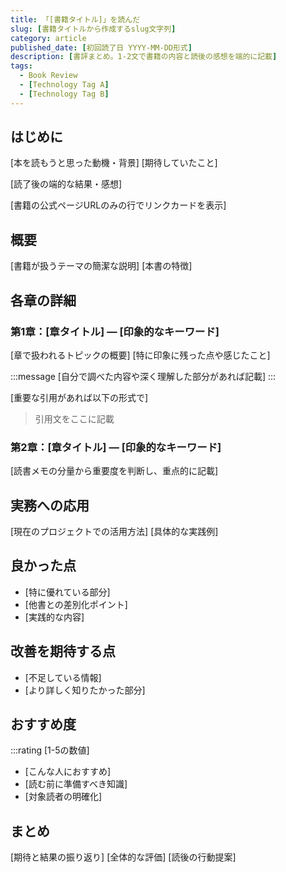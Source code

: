 ```yaml
---
title: 「[書籍タイトル]」を読んだ
slug: [書籍タイトルから作成するslug文字列]
category: article
published_date: [初回読了日 YYYY-MM-DD形式]
description: [書評まとめ。1-2文で書籍の内容と読後の感想を端的に記載]
tags:
  - Book Review
  - [Technology Tag A]
  - [Technology Tag B]
---
```


<!-- 
# 書評記事執筆時の注意事項

## 章の重要度判定基準
読書メモの記述量と感情の動きから各章の重要度を判定してください：

### ★★★ 最重要（300-500文字、引用1-2箇所）
- 読書メモの記述量が全体の20%以上
- 具体的な気づきや発見が3つ以上
- 「感想」「思ったこと」セクションで言及
- 実務への応用や他分野との関連性に言及
- 読了後の行動変容につながった内容

### ★★ 重要（200-300文字、引用0-1箇所）  
- 読書メモに具体的な内容が複数行記載
- 新しい概念や手法が紹介されている
- 著者の主張の根幹をなす内容
- 1-2個の気づきが記載

### ★ 参考程度（100-200文字、引用なし）
- 読書メモの記載が1-2行程度
- 一般的な内容や既知の情報
- 補足的な位置づけの章

## 文体ガイドライン
- 丁寧語で素直に書く（「〜でした」「〜と思いました」）
- 飾らない表現で事実と感想を率直に記述
- 詩的・修辞的な表現は避ける
- 回りくどい表現は使わない

## カスタムMarkdownコンポーネント活用
- リンクカード: URLのみの行で書籍情報を表示
- メッセージブロック: :::message で重要ポイント強調
- アラート: :::message alert で注意事項
- 評価ブロック: :::rating [1-5] でおすすめ度表示
- 詳細ブロック: :::details で補足情報

## 品質チェックリスト
- [ ] 客観的かつ公平な評価
- [ ] 読書メモの事実に基づいた記述
- [ ] 章見出しに印象的キーワード併記
- [ ] 「はじめに」で動機・期待・結果を記載
- [ ] 「まとめ」で期待と結果の振り返り
- [ ] タグは英語で統一
- [ ] 誇張表現を避け簡潔に記述
-->

## はじめに

[本を読もうと思った動機・背景]
[期待していたこと]

[読了後の端的な結果・感想]

[書籍の公式ページURLのみの行でリンクカードを表示]

## 概要

[書籍が扱うテーマの簡潔な説明]
[本書の特徴]

## 各章の詳細

### 第1章：[章タイトル] ― **[印象的なキーワード]**

[章で扱われるトピックの概要]
[特に印象に残った点や感じたこと]

:::message
[自分で調べた内容や深く理解した部分があれば記載]
:::

[重要な引用があれば以下の形式で]
> 引用文をここに記載

### 第2章：[章タイトル] ― **[印象的なキーワード]**

[読書メモの分量から重要度を判断し、重点的に記載]

<!-- 各章の概要を記載。読書メモから感情の動きを読み取り、活かす -->

## 実務への応用

<!-- 読書メモに特別な記載がある場合のみ記載 -->
[現在のプロジェクトでの活用方法]
[具体的な実践例]

## 良かった点

- [特に優れている部分]
- [他書との差別化ポイント]
- [実践的な内容]

## 改善を期待する点

- [不足している情報]
- [より詳しく知りたかった部分]

## おすすめ度

:::rating [1-5の数値]

- [こんな人におすすめ]
- [読む前に準備すべき知識]
- [対象読者の明確化]

## まとめ

[期待と結果の振り返り]
[全体的な評価]
[読後の行動提案]

<!-- 
# 記事編集者による評価ポイント

執筆後、以下の観点で自己評価を行ってください（各5段階評価）：

1. **ガイドラインへの準拠度**
   - 執筆ガイドラインに沿っているか
   - テンプレートの活用が適切か

2. **読者にとっての価値**
   - 対象読者のニーズに応えているか
   - 実践的な情報が含まれているか

3. **構成の論理性**
   - 導入から結論まで自然な流れか
   - 情報の重複や不足がないか

4. **文章の読みやすさ**
   - 専門用語の説明が適切か
   - 視覚的な工夫が効果的か

5. **技術的正確性**
   - 技術情報に誤りがないか
   - 最新の情報を反映しているか

## 評価基準（Webエンジニアの視点）
- **5/5** - 技術的成長に不可欠
- **4/5** - 実践力が大きく向上
- **3/5** - 実用的な知識習得
- **2/5** - 限定的な価値
- **1/5** - 推奨しない
-->